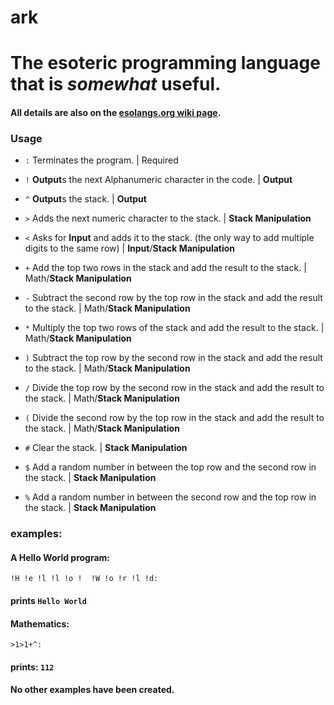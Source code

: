 # ark
# The esoteric programming language that is *somewhat* useful.
#### All details are also on the [esolangs.org wiki page](https://esolangs.org/wiki/ark).
### Usage

 - `:`  Terminates the program. | Required

- `!`  **Output**s the next Alphanumeric character in the code. | **Output**

- `^`  **Output**s the stack. | **Output**

- `>`  Adds the next numeric character to the stack. | **Stack Manipulation**

- `<`  Asks for **Input** and adds it to the stack. (the only way to add multiple digits to the same row) | **Input**/**Stack Manipulation**

- `+`  Add the top two rows in the stack and add the result to the stack. | Math/**Stack Manipulation**

- `-`  Subtract the second row by the top row in the stack and add the result to the stack. | Math/**Stack Manipulation**

- `*`  Multiply the top two rows of the stack and add the result to the stack. | Math/**Stack Manipulation**

- `)`  Subtract the top row by the second row in the stack and add the result to the stack. | Math/**Stack Manipulation**

- `/`  Divide the top row by the second row in the stack and add the result to the stack. | Math/**Stack Manipulation**

- `(`  Divide the second row by the top row in the stack and add the result to the stack. | Math/**Stack Manipulation**

- `#`  Clear the stack. | **Stack Manipulation**

- `$`  Add a random number in between the top row and the second row in the stack. | **Stack Manipulation**

- `%`  Add a random number in between the second row and the top row in the stack. | **Stack Manipulation**
### examples:
#### A Hello World program:
`!H !e !l !l !o !  !W !o !r !l !d:`
#### prints `Hello World`
#### Mathematics:
`>1>1+^:`
#### prints: `112`

#### No other examples have been created.

